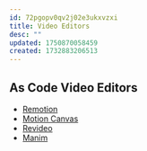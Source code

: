 ```yaml
---
id: 72pgopv0qv2j02e3ukxvzxi
title: Video Editors
desc: ""
updated: 1750870058459
created: 1732883206513
---
```


## As Code Video Editors

- [Remotion](https://www.remotion.dev/)
- [Motion Canvas](https://motioncanvas.io/)
- [Revideo](https://re.video/)
- [Manim](https://www.manim.community/)
